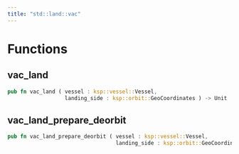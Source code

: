 ```yaml
---
title: "std::land::vac"
---
```




# Functions


## vac_land

```rust
pub fn vac_land ( vessel : ksp::vessel::Vessel,
                  landing_side : ksp::orbit::GeoCoordinates ) -> Unit
```



## vac_land_prepare_deorbit

```rust
pub fn vac_land_prepare_deorbit ( vessel : ksp::vessel::Vessel,
                                  landing_side : ksp::orbit::GeoCoordinates ) -> Unit
```


